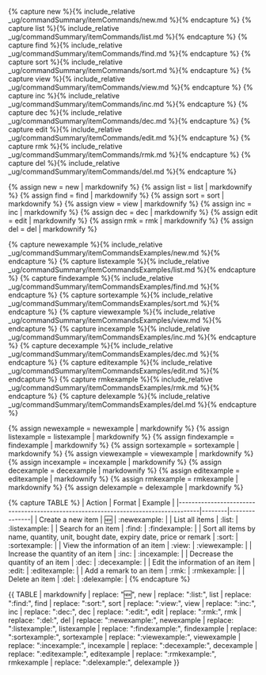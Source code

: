 <!-- markdownlint-disable-file first-line-h1 -->

<!-- ===== DECLARE VARIABLES ===== -->
<!-- markdownlint-disable -->
{% capture new %}{% include_relative _ug/commandSummary/itemCommands/new.md %}{% endcapture %}
{% capture list %}{% include_relative _ug/commandSummary/itemCommands/list.md %}{% endcapture %}
{% capture find %}{% include_relative _ug/commandSummary/itemCommands/find.md %}{% endcapture %}
{% capture sort %}{% include_relative _ug/commandSummary/itemCommands/sort.md %}{% endcapture %}
{% capture view %}{% include_relative _ug/commandSummary/itemCommands/view.md %}{% endcapture %}
{% capture inc %}{% include_relative _ug/commandSummary/itemCommands/inc.md %}{% endcapture %}
{% capture dec %}{% include_relative _ug/commandSummary/itemCommands/dec.md %}{% endcapture %}
{% capture edit %}{% include_relative _ug/commandSummary/itemCommands/edit.md %}{% endcapture %}
{% capture rmk %}{% include_relative _ug/commandSummary/itemCommands/rmk.md %}{% endcapture %}
{% capture del %}{% include_relative _ug/commandSummary/itemCommands/del.md %}{% endcapture %}

{% assign new = new | markdownify %}
{% assign list = list | markdownify %}
{% assign find = find | markdownify %}
{% assign sort = sort | markdownify %}
{% assign view = view | markdownify %}
{% assign inc = inc | markdownify %}
{% assign dec = dec | markdownify %}
{% assign edit = edit | markdownify %}
{% assign rmk = rmk | markdownify %}
{% assign del = del | markdownify %}

{% capture newexample %}{% include_relative _ug/commandSummary/itemCommandsExamples/new.md %}{% endcapture %}
{% capture listexample %}{% include_relative _ug/commandSummary/itemCommandsExamples/list.md %}{% endcapture %}
{% capture findexample %}{% include_relative _ug/commandSummary/itemCommandsExamples/find.md %}{% endcapture %}
{% capture sortexample %}{% include_relative _ug/commandSummary/itemCommandsExamples/sort.md %}{% endcapture %}
{% capture viewexample %}{% include_relative _ug/commandSummary/itemCommandsExamples/view.md %}{% endcapture %}
{% capture incexample %}{% include_relative _ug/commandSummary/itemCommandsExamples/inc.md %}{% endcapture %}
{% capture decexample %}{% include_relative _ug/commandSummary/itemCommandsExamples/dec.md %}{% endcapture %}
{% capture editexample %}{% include_relative _ug/commandSummary/itemCommandsExamples/edit.md %}{% endcapture %}
{% capture rmkexample %}{% include_relative _ug/commandSummary/itemCommandsExamples/rmk.md %}{% endcapture %}
{% capture delexample %}{% include_relative _ug/commandSummary/itemCommandsExamples/del.md %}{% endcapture %}

{% assign newexample = newexample | markdownify %}
{% assign listexample = listexample | markdownify %}
{% assign findexample = findexample | markdownify %}
{% assign sortexample = sortexample | markdownify %}
{% assign viewexample = viewexample | markdownify %}
{% assign incexample = incexample | markdownify %}
{% assign decexample = decexample | markdownify %}
{% assign editexample = editexample | markdownify %}
{% assign rmkexample = rmkexample | markdownify %}
{% assign delexample = delexample | markdownify %}
<!-- markdownlint-restore -->

<!-- ===== CREATE TABLE FORMATTING IN NORMAL+ MARKDOWN ===== -->
<!-- WE USE :variable: FOR VALUES THAT ARE TO BE SUBSTITUTED -->
{% capture TABLE %}
| Action                                                                             | Format | Example       |
|------------------------------------------------------------------------------------|--------|---------------|
| Create a new item                                                                  | :new:  | :newexample:  |
| List all items                                                                     | :list: | :listexample: |
| Search for an item                                                                 | :find: | :findexample: |
| Sort all items by name, quantity, unit, bought date, expiry date, price or remark  | :sort: | :sortexample: |
| View the information of an item                                                    | :view: | :viewexample: |
| Increase the quantity of an item                                                   | :inc:  | :incexample:  |
| Decrease the quantity of an item                                                   | :dec:  | :decexample:  |
| Edit the information of an item                                                    | :edit: | :editexample: |
| Add a remark to an item                                                            | :rmk:  | :rmkexample:  |
| Delete an item                                                                     | :del:  | :delexample:  |
{% endcapture %}

<!-- ===== RENDER THE ACTUAL TABLE ===== -->
{{ TABLE
  | markdownify
  | replace: ":new:", new
  | replace: ":list:", list
  | replace: ":find:", find
  | replace: ":sort:", sort
  | replace: ":view:", view
  | replace: ":inc:", inc
  | replace: ":dec:", dec
  | replace: ":edit:", edit
  | replace: ":rmk:", rmk
  | replace: ":del:", del
  | replace: ":newexample:", newexample
  | replace: ":listexample:", listexample
  | replace: ":findexample:", findexample
  | replace: ":sortexample:", sortexample
  | replace: ":viewexample:", viewexample
  | replace: ":incexample:", incexample
  | replace: ":decexample:", decexample
  | replace: ":editexample:", editexample
  | replace: ":rmkexample:", rmkexample
  | replace: ":delexample:", delexample
}}
